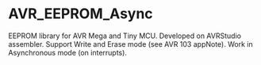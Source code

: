 # AVR_EEPROM_Async
EEPROM library for AVR Mega and Tiny MCU. 
Developed on AVRStudio assembler. 
Support Write and Erase mode (see AVR 103 appNote).
Work in Asynchronous mode (on interrupts).
